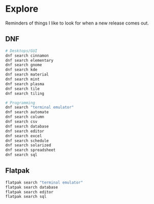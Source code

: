 # Explore

Reminders of things I like to look for when a new release comes out.

## DNF

```bash
# Desktops/GUI
dnf search cinnamon
dnf search elementary
dnf search gnome
dnf search kde
dnf search material
dnf search mint
dnf search plasma
dnf search tile
dnf search tiling

# Programming
dnf search "terminal emulator"
dnf search automate
dnf search column
dnf search csv
dnf search database
dnf search editor
dnf search excel
dnf search schedule
dnf search solarized
dnf search spreadsheet
dnf search sql
```

## Flatpak

```bash
flatpak search "terminal emulator"
flatpak search database
flatpak search editor
flatpak search sql
```